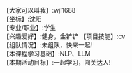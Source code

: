 【大家可以叫我】:wjl1688  
【坐标】:沈阳  
【专业/职业】:学生   
【兴趣爱好】:健身，金铲铲
【项目技能】:cv  
【组队情况】:未组队，快来一起!  
【本课程学习基础】:NLP、LLM  
【本期活动目标】:一起学习，闯关达人!